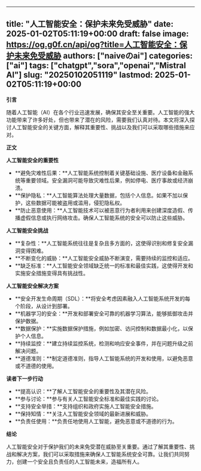 
---
title: "人工智能安全：保护未来免受威胁"
date: 2025-01-02T05:11:19+00:00
draft: false
image: https://og.g0f.cn/api/og?title=人工智能安全：保护未来免受威胁
authors: ["naiveのai"]
categories: ["ai"]
tags: ["chatgpt","sora","openai","Mistral AI"]
slug: "20250102051119"
lastmod: 2025-01-02T05:11:19+00:00
---
**引言**

随着人工智能（AI）在各个行业迅速发展，确保其安全至关重要。人工智能的强大功能带来了许多好处，但也带来了潜在的风险，需要我们认真对待。本文将深入探讨人工智能安全的关键方面，解释其重要性、挑战以及我们可以采取哪些措施来应对。

**正文**

**人工智能安全的重要性**

* **避免灾难性后果：**人工智能系统控制着关键基础设施、医疗设备和金融系统等重要领域。安全漏洞可能导致灾难性后果，例如停电、医疗事故或经济崩溃。
* **保护隐私：**人工智能算法处理大量数据，包括个人信息。如果不加以保护，这些数据可能被盗用或滥用，侵犯隐私权。
* **防止恶意使用：**人工智能技术可以被恶意行为者利用来创建深度造假、传播虚假信息或执行网络攻击。确保人工智能系统的安全可以防止这些威胁。

**人工智能安全挑战**

* **复杂性：**人工智能系统往往是复杂且多方面的，这使得识别和修复安全漏洞变得困难。
* **不断变化的威胁：**人工智能安全威胁不断演变，需要持续的监控和适应。
* **缺乏标准：**人工智能安全领域缺乏统一的标准和最佳实践，这使得开发和实施安全措施变得具有挑战性。

**人工智能安全解决方案**

* **安全开发生命周期（SDL）：**将安全考虑因素融入人工智能系统开发的每个阶段，从设计到部署。
* **机器学习的安全：**开发和部署安全可靠的机器学习算法，能够抵御攻击并保护数据。
* **数据保护：**实施数据保护措施，例如加密、访问控制和数据最小化，以保护个人信息。
* **持续监控：**建立持续监控系统，检测和响应安全事件，并在问题升级之前解决问题。
* **道德准则：**制定道德准则，指导人工智能系统的开发和使用，以避免恶意或不道德的使用。

**读者下一步行动**

* **提高认识：**了解人工智能安全的重要性及其潜在风险。
* **参与讨论：**参与有关人工智能安全标准和最佳实践的讨论。
* **支持安全举措：**支持组织和政府实施人工智能安全措施。
* **保持知情：**关注人工智能安全领域的最新进展和威胁。
* **负责任使用：**负责任地使用人工智能，避免恶意或不道德的行为。

**结论**

人工智能安全对于保护我们的未来免受潜在威胁至关重要。通过了解其重要性、挑战和解决方案，我们可以采取措施来确保人工智能系统安全可靠。让我们共同努力，创建一个安全且负责任的人工智能未来，造福所有人。